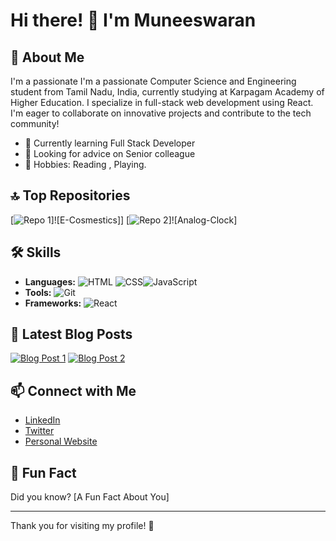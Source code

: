 # Hi there! 👋 I'm Muneeswaran

## 🌟 About Me
I'm a passionate I'm a passionate Computer Science and Engineering student from Tamil Nadu, India, 
currently studying at Karpagam Academy of Higher Education. 
I specialize in full-stack web development using React. 
I'm eager to collaborate on innovative projects and contribute to the tech community!

- 🌱 Currently learning Full Stack Developer
- 🤔 Looking for advice on Senior colleague
- 🎨 Hobbies: Reading , Playing.

## 🔝 Top Repositories
[![Repo 1](https://munish0204.github.io/Cosmetics-Project/)]![E-Cosmestics]]
[![Repo 2]( https://munish0204.github.io/Analog-Clock/)]![Analog-Clock]


## 🛠️ Skills
- **Languages:** ![HTML](https://img.shields.io/badge/html-F05032?style=flat&logo=git&logoColor=white) ![CSS](https://img.shields.io/badge/Css-F05032?style=flat&logo=git&logoColor=white)![JavaScript](https://img.shields.io/badge/Javascript-F05032?style=flat&logo=git&logoColor=white)
- **Tools:** ![Git](https://img.shields.io/badge/Git-F05032?style=flat&logo=git&logoColor=white)
- **Frameworks:** ![React](https://img.shields.io/badge/React-61DAFB?style=flat&logo=react&logoColor=black) 

## 📰 Latest Blog Posts
[![Blog Post 1](https://img.shields.io/badge/Blog-Post_1-blue)](link-to-blog-post-1)
[![Blog Post 2](https://img.shields.io/badge/Blog-Post_2-green)](link-to-blog-post-2)

## 📫 Connect with Me
- [LinkedIn](link-to-your-linkedin-profile)
- [Twitter](link-to-your-twitter-profile)
- [Personal Website](link-to-your-website)

## 🌟 Fun Fact
Did you know? [A Fun Fact About You]

---

Thank you for visiting my profile! 🚀
